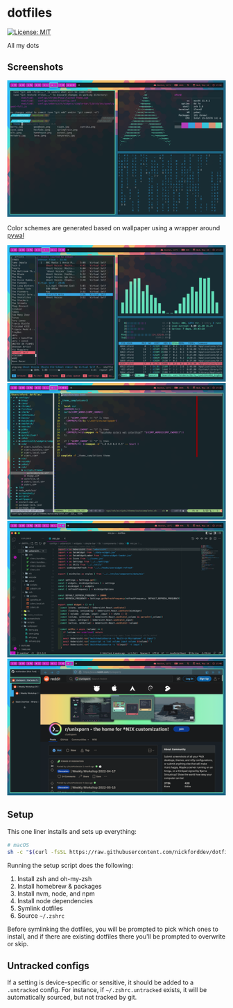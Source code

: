 # dotfiles

[![License: MIT](https://img.shields.io/badge/License-MIT-blue.svg)](https://opensource.org/licenses/MIT)

All my dots

## Screenshots

![ZSH](./screenshots/shell.png "ZSH")

Color schemes are generated based on wallpaper using a wrapper around [pywal](https://github.com/dylanaraps/pywal)

![Audio](./screenshots/music.png "Audio")
![Vim](./screenshots/vim.png "Vim")
![VSCode](./screenshots/vscode.png "VSCode")
![Firefox](./screenshots/firefox.png "Firefox")

## Setup

This one liner installs and sets up everything:

```bash
# macOS
sh -c "$(curl -fsSL https://raw.githubusercontent.com/nickforddev/dotfiles/mainline/install-mac.sh)"
```

Running the setup script does the following:

1. Install zsh and oh-my-zsh
1. Install homebrew & packages
1. Install nvm, node, and npm
1. Install node dependencies
1. Symlink dotfiles
1. Source `~/.zshrc`

Before symlinking the dotfiles, you will be prompted to pick which ones to install, and if there are existing dotfiles there you'll be prompted to overwrite or skip.

## Untracked configs

If a setting is device-specific or sensitive, it should be added to a `.untracked` config. For instance, if `~/.zshrc.untracked` exists, it will be automatically sourced, but not tracked by git.
